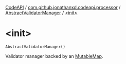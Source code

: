[CodeAPI](../../index.md) / [com.github.jonathanxd.codeapi.processor](../index.md) / [AbstractValidatorManager](index.md) / [&lt;init&gt;](.)

# &lt;init&gt;

`AbstractValidatorManager()`

Validator manager backed by an [MutableMap](#).

